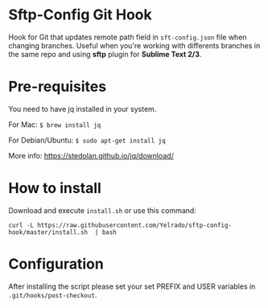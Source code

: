 Sftp-Config Git Hook
===
Hook for Git that updates remote path field in `sft-config.json` file when changing branches. Useful when you're working with differents branches in the same repo and using __sftp__ plugin for __Sublime Text 2/3__.

Pre-requisites
===
You need to have jq installed in your system.

For Mac: `$ brew install jq`

For Debian/Ubuntu: `$ sudo apt-get install jq`

More info: https://stedolan.github.io/jq/download/

How to install
===
Download and execute `install.sh` or use this command:
```
curl -L https://raw.githubusercontent.com/Yelrado/sftp-config-hook/master/install.sh  | bash
```

Configuration
===
After installing the script please set your set PREFIX and USER variables in `.git/hooks/post-checkout`.

